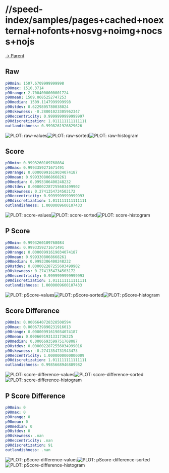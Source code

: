 
# //speed-index/samples/pages+cached+noexternal+nofonts+nosvg+noimg+nocss+nojs

[→ Parent](../..)


## Raw


```yaml
p90min: 1507.6709999999998
p90max: 1510.3714
p90range: 2.7004000000001724
p90mean: 1509.0685252747253
p90median: 1509.1147999999998
p90stdev: 0.6229805780038024
p90skewness: -0.28001023305962347
p90eccentricity: 0.9999999999999997
p90discretization: 1.011111111111111
outlandishness: 0.9998261926829626

```

![PLOT: raw-values](./raw/values.svg)![PLOT: raw-sorted](./raw/sorted.svg)![PLOT: raw-histogram](./raw/histogram.svg)
## Score


```yaml
p90min: 0.9993260109768084
p90max: 0.9993359271671491
p90range: 0.00000991619034074187
p90mean: 0.9993308068668261
p90median: 0.9993306400248232
p90stdev: 0.000002287255603499902
p90skewness: 0.2741354734503172
p90eccentricity: 0.9999999999999993
p90discretization: 1.011111111111111
outlandishness: 1.0000009600107433

```

![PLOT: score-values](./score/values.svg)![PLOT: score-sorted](./score/sorted.svg)![PLOT: score-histogram](./score/histogram.svg)
## P Score


```yaml
p90min: 0.9993260109768084
p90max: 0.9993359271671491
p90range: 0.00000991619034074187
p90mean: 0.9993308068668261
p90median: 0.9993306400248232
p90stdev: 0.000002287255603499902
p90skewness: 0.2741354734503172
p90eccentricity: 0.9999999999999993
p90discretization: 1.011111111111111
outlandishness: 1.0000009600107433

```

![PLOT: pScore-values](./pScore/values.svg)![PLOT: pScore-sorted](./pScore/sorted.svg)![PLOT: pScore-histogram](./pScore/histogram.svg)
## Score Difference


```yaml
p90min: 0.0006640728328508594
p90max: 0.0006739890231916013
p90range: 0.00000991619034074187
p90mean: 0.0006691931331736225
p90median: 0.0006693599751768087
p90stdev: 0.0000022872556034999016
p90skewness: -0.2741354731943473
p90eccentricity: 1.0000000000000009
p90discretization: 1.011111111111111
outlandishness: 0.9985668946809982

```

![PLOT: score-difference-values](./score-difference/values.svg)![PLOT: score-difference-sorted](./score-difference/sorted.svg)![PLOT: score-difference-histogram](./score-difference/histogram.svg)
## P Score Difference


```yaml
p90min: 0
p90max: 0
p90range: 0
p90mean: 0
p90median: 0
p90stdev: 0
p90skewness: .nan
p90eccentricity: .nan
p90discretization: 91
outlandishness: .nan

```

![PLOT: pScore-difference-values](./pScore-difference/values.svg)![PLOT: pScore-difference-sorted](./pScore-difference/sorted.svg)![PLOT: pScore-difference-histogram](./pScore-difference/histogram.svg)